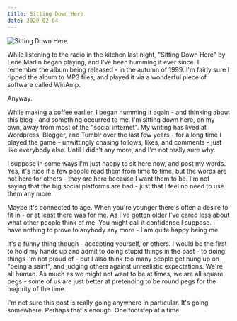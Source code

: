 ```yaml
---
title: Sitting Down Here
date: 2020-02-04
---
```


![Sitting Down Here](https://source.unsplash.com/X6cChncECA8/1600x900)

While listening to the radio in the kitchen last night, "Sitting Down Here" by Lene Marlin began playing, and I've been humming it ever since. I remember the album being released - in the autumn of 1999. I'm fairly sure I ripped the album to MP3 files, and played it via a wonderful piece of software called WinAmp.

Anyway.

While making a coffee earlier, I began humming it again - and thinking about this blog - and something occurred to me. I'm sitting down here, on my own, away from most of the "social internet". My writing has lived at Wordpress, Blogger, and Tumblr over the last few years - for a long time I played the game - unwittingly chasing follows, likes, and comments - just like everybody else. Until I didn't any more, and I'm not really sure why.

I suppose in some ways I'm just happy to sit here now, and post my words. Yes, it's nice if a few people read them from time to time, but the words are not here for others - they are here because I want them to be. I'm not saying that the big social platforms are bad - just that I feel no need to use them any more.

Maybe it's connected to age. When you're younger there's often a desire to fit in - or at least there was for me. As I've gotten older I've cared less about what other people think of me. You might call it confidence I suppose. I have nothing to prove to anybody any more - I am quite happy being me.

It's a funny thing though - accepting yourself, or others. I would be the first to hold my hands up and admit to doing stupid things in the past - to doing things I'm not proud of - but I also think too many people get hung up on "being a saint", and judging others against unrealistic expectations. We're all human. As much as we might not want to be at times, we are all square pegs - some of us are just better at pretending to be round pegs for the majority of the time.

I'm not sure this post is really going anywhere in particular. It's going somewhere. Perhaps that's enough. One footstep at a time.
